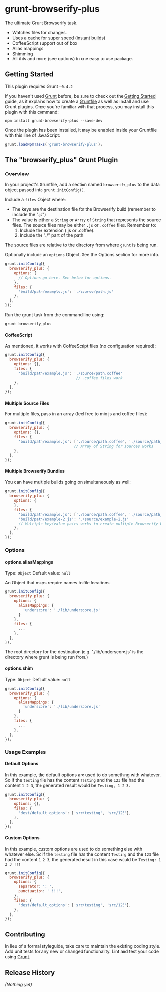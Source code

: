 # grunt-browserify-plus

The ultimate Grunt Browserify task.

  * Watches files for changes.
  * Uses a cache for super speed (instant builds)
  * CoffeeScript support out of box
  * Alias mappings
  * Shimming
  * All this and more (see options) in one easy to use package.



## Getting Started
This plugin requires Grunt `~0.4.2`

If you haven't used [Grunt](http://gruntjs.com/) before, be sure to check out the [Getting Started](http://gruntjs.com/getting-started) guide, as it explains how to create a [Gruntfile](http://gruntjs.com/sample-gruntfile) as well as install and use Grunt plugins. Once you're familiar with that process, you may install this plugin with this command:

```shell
npm install grunt-browserify-plus --save-dev
```

Once the plugin has been installed, it may be enabled inside your Gruntfile with this line of JavaScript:

```js
grunt.loadNpmTasks('grunt-browserify-plus');
```


## The "browserify_plus" Grunt Plugin

### Overview
In your project's Gruntfile, add a section named `browserify_plus` to the data object passed into `grunt.initConfig()`.

Include a `files` Object where:

  * The keys are the destination file for the Browserify build (remember to include the ".js")
  * The value is either a `String` or `Array` of `String` that represents the source files. The source files may be either `.js` or `.coffee` files. Remember to:
    1. Include the extension (.js or .coffee).
    1. Include the "./" part of the path

The source files are relative to the directory from where `grunt` is being run.

Optionally include an `options` Object. See the Options section for more info.

```js
grunt.initConfig({
  browserify_plus: {
    options: {
      // Options go here. See below for options.
    },
    files: {
      'build/path/example.js': './source/path.js'
    },
  },
});
```

Run the grunt task from the command line using:

```
grunt browserify_plus
```


#### CoffeeScript

As mentioned, it works with CoffeeScript files (no configuration required):

```js
grunt.initConfig({
  browserify_plus: {
    options: {},
    files: {
      'build/path/example.js': './source/path.coffee'
                                // .coffee files work
    },
  },
});
```


#### Multiple Source Files

For multiple files, pass in an array (feel free to mix js and coffee files):

```js
grunt.initConfig({
  browserify_plus: {
    options: {},
    files: {
      'build/path/example.js': ['./source/path.coffee', './source/path_2.js']
                               // Array of String for sources works
    },
  },
});
```


#### Multiple Browserify Bundles

You can have multiple builds going on simultaneously as well:

```js
grunt.initConfig({
  browserify_plus: {
    options: {
    },
    files: {
      'build/path/example.js': ['./source/path.coffee', './source/path_2.js']
      'build/path/example-2.js': './source/example-2.js'
      // Multiple key/value pairs works to create multiple Browserify bundles
    },
  },
});
```




### Options

#### options.aliasMappings
Type: `Object`
Default value: `null`

An Object that maps require names to file locations.

```js
grunt.initConfig({
  browserify_plus: {
    options: {
      aliasMappings: {
        'underscore': './lib/underscore.js'
      }
    },
    files: {
      ...
    },
  },
});
```

The root directory for the destination (e.g. './lib/underscore.js' is the directory where grunt is being run from.)


#### options.shim
Type: `Object`
Default value: `null`

```js
grunt.initConfig({
  browserify_plus: {
    options: {
      aliasMappings: {
        'underscore': './lib/underscore.js'
      }
    },
    files: {
      ...
    },
  },
});
```



### Usage Examples

#### Default Options
In this example, the default options are used to do something with whatever. So if the `testing` file has the content `Testing` and the `123` file had the content `1 2 3`, the generated result would be `Testing, 1 2 3.`

```js
grunt.initConfig({
  browserify_plus: {
    options: {},
    files: {
      'dest/default_options': ['src/testing', 'src/123'],
    },
  },
});
```

#### Custom Options
In this example, custom options are used to do something else with whatever else. So if the `testing` file has the content `Testing` and the `123` file had the content `1 2 3`, the generated result in this case would be `Testing: 1 2 3 !!!`

```js
grunt.initConfig({
  browserify_plus: {
    options: {
      separator: ': ',
      punctuation: ' !!!',
    },
    files: {
      'dest/default_options': ['src/testing', 'src/123'],
    },
  },
});
```

## Contributing
In lieu of a formal styleguide, take care to maintain the existing coding style. Add unit tests for any new or changed functionality. Lint and test your code using [Grunt](http://gruntjs.com/).

## Release History
_(Nothing yet)_
